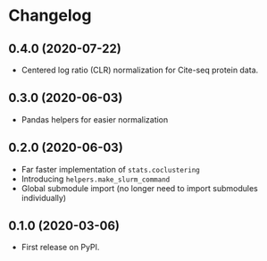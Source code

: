 # Changelog

## 0.4.0 (2020-07-22)

* Centered log ratio (CLR) normalization for Cite-seq protein data.

## 0.3.0 (2020-06-03)

* Pandas helpers for easier normalization

## 0.2.0 (2020-06-03)

* Far faster implementation of `stats.coclustering`
* Introducing `helpers.make_slurm_command`
* Global submodule import (no longer need to import submodules individually)

## 0.1.0 (2020-03-06)

* First release on PyPI.
